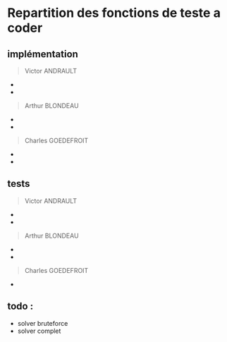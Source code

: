 # Repartition des fonctions de teste a coder

## implémentation
> Victor ANDRAULT
-
-

> Arthur BLONDEAU
-
-

> Charles GOEDEFROIT
-
-

## tests
> Victor ANDRAULT
-
-

> Arthur BLONDEAU
-
-

> Charles GOEDEFROIT
-


## todo :
- solver bruteforce
- solver complet
